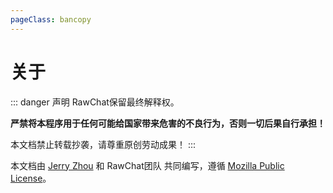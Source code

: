 ```yaml
---
pageClass: bancopy
---
```

# 关于

::: danger 声明
RawChat保留最终解释权。

**严禁将本程序用于任何可能给国家带来危害的不良行为，否则一切后果自行承担！**

本文档禁止转载抄袭，请尊重原创劳动成果！
:::

本文档由 [Jerry Zhou](https://jerryz.com.cn) 和 RawChat团队 共同编写，遵循 [Mozilla Public License](https://www.mozilla.org/en-US/MPL/)。